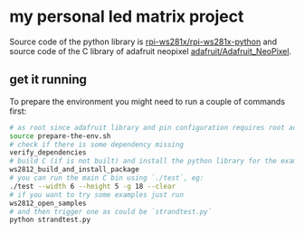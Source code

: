 # my personal led matrix project

Source code of the python library is [rpi-ws281x/rpi-ws281x-python](https://github.com/rpi-ws281x/rpi-ws281x-python) and source code of the C library of adafruit neopixel [adafruit/Adafruit_NeoPixel](https://github.com/adafruit/Adafruit_NeoPixel).

## get it running

To prepare the environment you might need to run a couple of commands first:

```bash
# as root since adafruit library and pin configuration requires root access
source prepare-the-env.sh
# check if there is some dependency missing
verify_dependencies
# build C (if is not built) and install the python library for the examples to run
ws2812_build_and_install_package
# you can run the main C bin using `./test`, eg:
./test --width 6 --height 5 -g 18 --clear
# if you want to try some examples just run
ws2812_open_samples
# and then trigger one as could be `strandtest.py`
python strandtest.py
```
